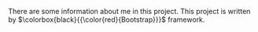 There are some information about me in this project.
This project is written by $\colorbox{black}{{\color{red}{Bootstrap}}}$ framework.


